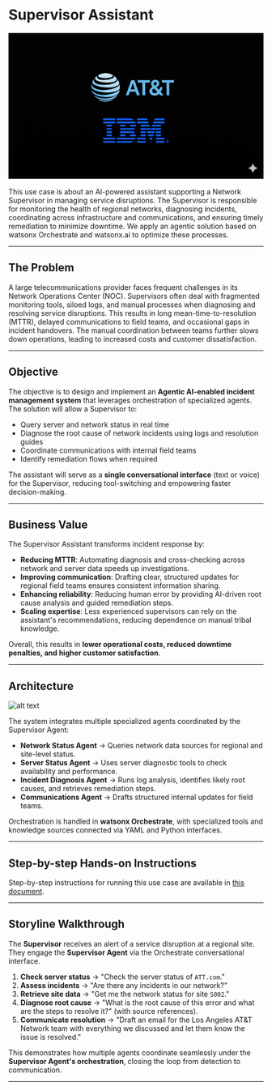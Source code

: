 # Supervisor Assistant  

![alt text](image-9.png)

This use case is about an AI-powered assistant supporting a Network Supervisor in managing service disruptions. The Supervisor is responsible for monitoring the health of regional networks, diagnosing incidents, coordinating across infrastructure and communications, and ensuring timely remediation to minimize downtime. We apply an agentic solution based on watsonx Orchestrate and watsonx.ai to optimize these processes.  

---

## The Problem  
A large telecommunications provider faces frequent challenges in its Network Operations Center (NOC). Supervisors often deal with fragmented monitoring tools, siloed logs, and manual processes when diagnosing and resolving service disruptions. This results in long mean-time-to-resolution (MTTR), delayed communications to field teams, and occasional gaps in incident handovers. The manual coordination between teams further slows down operations, leading to increased costs and customer dissatisfaction.  

---

## Objective  
The objective is to design and implement an **Agentic AI-enabled incident management system** that leverages orchestration of specialized agents. The solution will allow a Supervisor to:  

- Query server and network status in real time  
- Diagnose the root cause of network incidents using logs and resolution guides  
- Coordinate communications with internal field teams  
- Identify remediation flows when required  

The assistant will serve as a **single conversational interface** (text or voice) for the Supervisor, reducing tool-switching and empowering faster decision-making.  

---

## Business Value  
The Supervisor Assistant transforms incident response by:  

- **Reducing MTTR**: Automating diagnosis and cross-checking across network and server data speeds up investigations.  
- **Improving communication**: Drafting clear, structured updates for regional field teams ensures consistent information sharing.  
- **Enhancing reliability**: Reducing human error by providing AI-driven root cause analysis and guided remediation steps.  
- **Scaling expertise**: Less experienced supervisors can rely on the assistant's recommendations, reducing dependence on manual tribal knowledge.  

Overall, this results in **lower operational costs, reduced downtime penalties, and higher customer satisfaction**.  

---

## Architecture  

![alt text](images/dishbootcamp.png)

The system integrates multiple specialized agents coordinated by the Supervisor Agent:  

- **Network Status Agent** → Queries network data sources for regional and site-level status.  
- **Server Status Agent** → Uses server diagnostic tools to check availability and performance.  
- **Incident Diagnosis Agent** → Runs log analysis, identifies likely root causes, and retrieves remediation steps.  
- **Communications Agent** → Drafts structured internal updates for field teams.  

Orchestration is handled in **watsonx Orchestrate**, with specialized tools and knowledge sources connected via YAML and Python interfaces.  

---

## Step-by-step Hands-on Instructions  
Step-by-step instructions for running this use case are available in [this document](./Supervisor_Instructions_v2.md).  

---

## Storyline Walkthrough  

The **Supervisor** receives an alert of a service disruption at a regional site. They engage the **Supervisor Agent** via the Orchestrate conversational interface.  

1. **Check server status** → "Check the server status of `ATT.com`."  
2. **Assess incidents** → "Are there any incidents in our network?"  
3. **Retrieve site data** → "Get me the network status for site `S002`."  
4. **Diagnose root cause** → "What is the root cause of this error and what are the steps to resolve it?" (with source references).  
5. **Communicate resolution** → "Draft an email for the Los Angeles AT&T Network team with everything we discussed and let them know the issue is resolved."  

This demonstrates how multiple agents coordinate seamlessly under the **Supervisor Agent's orchestration**, closing the loop from detection to communication.  

---
